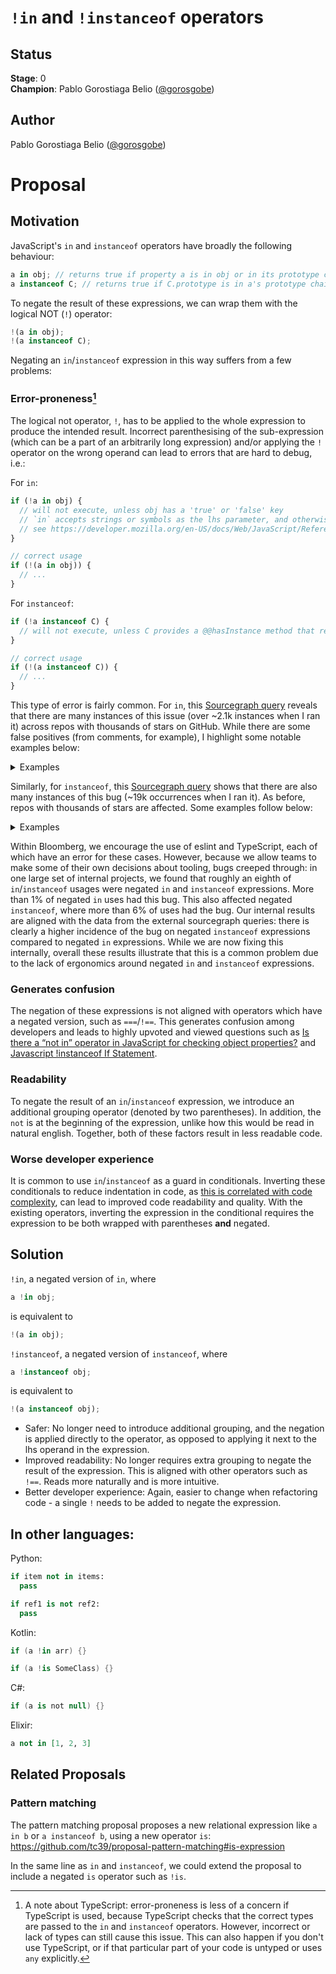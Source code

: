 # `!in` and `!instanceof` operators

## Status

**Stage**: 0  
**Champion**: Pablo Gorostiaga Belio ([@gorosgobe](https://github.com/gorosgobe))  

## Author
Pablo Gorostiaga Belio ([@gorosgobe](https://github.com/gorosgobe))

# Proposal

## Motivation

JavaScript's `in` and `instanceof` operators have broadly the following behaviour:

```js
a in obj; // returns true if property a is in obj or in its prototype chain, false otherwise
a instanceof C; // returns true if C.prototype is in a's prototype chain, false otherwise
```

To negate the result of these expressions, we can wrap them with the logical NOT (`!`) operator:

```js
!(a in obj);
!(a instanceof C);
```

Negating an `in`/`instanceof` expression in this way suffers from a few problems:

### Error-proneness[^1]

The logical not operator, `!`, has to be applied to the whole expression to produce the intended result. Incorrect parenthesising of the sub-expression (which can be a part of an arbitrarily long expression) and/or applying the `!` operator on the wrong operand can lead to errors that are hard to debug, i.e.:

[^1]: A note about TypeScript: error-proneness is less of a concern if TypeScript is used, because TypeScript checks that the correct types are passed to the `in` and `instanceof` operators. However, incorrect or lack of types can still cause this issue. This can also happen if you don't use TypeScript, or if that particular part of your code is untyped or uses `any` explicitly.

For `in`:
```js
if (!a in obj) { 
  // will not execute, unless obj has a 'true' or 'false' key
  // `in` accepts strings or symbols as the lhs parameter, and otherwise coerces all other values to a string
  // see https://developer.mozilla.org/en-US/docs/Web/JavaScript/Reference/Global_Objects/String#string_coercion
}

// correct usage
if (!(a in obj)) {
  // ...
}
```
For `instanceof`:
```js
if (!a instanceof C) { 
  // will not execute, unless C provides a @@hasInstance method that returns true for booleans
}

// correct usage
if (!(a instanceof C)) {
  // ...
}
```

This type of error is fairly common. For `in`, this [Sourcegraph query](https://sourcegraph.com/search?q=context:global+lang:javascript+/%5C%21%5B%5B:alnum:%5D%5C%27%5C%22%5D%2B+in+%5B%5B:alnum:%5D%5D%2B/+-file:%5C.min%5C.js%24+count:all&patternType=standard&sm=1&groupBy=repo) reveals that there are many instances of this issue (over ~2.1k instances when I ran it) across repos with thousands of stars on GitHub. While there are some false positives (from comments, for example), I highlight some notable examples below:
<details>
  <summary>Examples</summary>
  
|Repo                                              |Bugs                                                           |Stars |Link|
|--------------------------------------------------|---------------------------------------------------------------|------|----|
|[meteor/meteor](https://github.com/meteor/meteor)                  |`!key in validDevices`         |43.6k | [Link](https://github.com/meteor/meteor/blob/57759e09746046fb75cbd1479d72cda30bba081f/tools/cordova/builder.js#L803)|
|[oven-sh/bun](https://github.com/oven-sh/bun)                    |`!"TZ" in process.env`                                       |42.7k |[Link](https://github.com/oven-sh/bun/blob/6bfee02301a2e2a0b79339974af0445eb5a2688f/test/js/node/process/process.test.js#L106)|
|[SergioBenitez/Rocket](https://github.com/SergioBenitez/Rocket)           |`!"message" in msg \|\| !"room" in msg \|\| !"username" in MSG` |21.1k| [Link](https://github.com/SergioBenitez/Rocket/blob/c2936fcb1e4f8f4907889b54a9e4e741a565a7d7/examples/chat/static/script.js#L97)|
|[jeromeetienne/AR.js](https://github.com/jeromeetienne/AR.js)            |`!'VRFrameData' in window`                                        |15.7k |[Link](https://github.com/jeromeetienne/AR.js/blob/024318c67121bd57045186b83b42f10c6560a34a/three.js/examples/vendor/webvr-polyfill.js#L6245)|
|[duplicati/duplicati](https://github.com/duplicati/duplicati)            |`!'IsUnencryptedOrPassphraseStored' in this.Backup`               |9.1k  |[Link](https://github.com/duplicati/duplicati/blob/d0f1498bd41b151d8512fd2acb57739f6a05587f/Duplicati/Server/webroot/ngax/scripts/controllers/RestoreController.js#L456)|
|[WebKit/WebKit](https://github.com/WebKit/WebKit)                  |`!'openDatabase' in window`                                       |6.4k  |[Link](https://github.com/WebKit/WebKit/blob/21506dd04e3ba5815f62bfd714acd73ce48ca3ef/Tools/CSSTestSuiteHarness/harness/harness.js#L1477)|
|[buildbot/buildbot](https://github.com/buildbot/buildbot)              |`!option in options`                                              |5.1k  |[Link](https://github.com/buildbot/buildbot/blob/4cf871e7378e87a5e9b811e764874645e14b57ab/www/build_common/src/webpack.js#L21)|
|[cloudflare/workerd](https://github.com/cloudflare/workerd)             |`!type in this.#recipes`                                          |4.9k  |[Link](https://github.com/cloudflare/workerd/blob/30eb1e66be0aff8ce9c6f9ec76ac2548a2bf4247/samples/extensions/burrito-shop-impl.js#L19)|
|[muicss/mui](https://github.com/muicss/mui)                     |`!'rows' in rest`                                                   |4.5k  |[Link](https://github.com/muicss/mui/blob/d1774138e025f99c870f9dbb556163028cc2d475/src/react/textarea.jsx#L21)|
|[jlord/git-it-electron](https://github.com/jlord/git-it-electron)          |`!'previous' in curCommit`                                          |4.4k  |[Link](https://github.com/jlord/git-it-electron/blob/e7551c58366787dbc62ee7ef6079fc8cc6c7acb9/assets/PortableGit/mingw32/share/gitweb/static/gitweb.js#L1374)|
|[zlt2000/microservices-platform](https://github.com/zlt2000/microservices-platform) |`!'onhashchange' in W`                                            |4.2k  |[Link](https://github.com/zlt2000/microservices-platform/blob/da821d6b598fb82d901fc67861cf902b3e60389c/zlt-web/layui-web/src/main/resources/static/assets/libs/q.js#L38)|
|[thechangelog/changelog.com](https://github.com/thechangelog/changelog.com)     |`!"execCommand" in document`                                       |2.6k|  [Link](https://github.com/thechangelog/changelog.com/blob/271286cc8ae68298755bf08a68d1af02dd016603/assets/app/modules/onsitePlayer.js#L449)|
|[kiwibrowser/src](https://github.com/kiwibrowser/src)                |`!intervalName in this.intervals`                                   |2.3k|  [Link](https://github.com/kiwibrowser/src/blob/945c26be7a1e458cef098d8d782b5555611cc83b/components/chrome_apps/webstore_widget/app/main.js#L105)|
|[drawcall/Proton](https://github.com/drawcall/Proton)                |`!'defineProperty' in Object`                                       |2.3k|  [Link](https://github.com/drawcall/Proton/blob/83c3caa8203c4e60c7363fb3fffbfd69c9d7ba0e/example/game/crafty/js/crafty.js#L4306)|
|[montagejs/collections](https://github.com/montagejs/collections)          |`!index in this`                                                    |2.1k|  [Link](https://github.com/montagejs/collections/blob/4e19cc48904dbc6313dbe9199f347969843d2308/shim-array.js#L106)|

</details>

Similarly, for `instanceof`, this [Sourcegraph query](https://sourcegraph.com/search?q=context:global+lang:javascript+/%5C%21%5B%5B:alnum:%5D%5D%2B+instanceof+%5B%5B:alnum:%5D%5D%2B/+-file:%5C.min%5C.js%24+count:all&patternType=standard&sm=1&groupBy=repo) shows that there are also many instances of this bug (~19k occurrences when I ran it). As before, repos with thousands of stars are affected. Some examples follow below:

<details>
  <summary>Examples</summary>
  
|Repo                                              |Bugs                                                           |Stars |Link|
|--------------------------------------------------|---------------------------------------------------------------|------|----|
|[odoo/odoo](https://github.com/odoo/odoo)                   |`!e instanceof o`                        |30.1k |[Link](https://github.com/odoo/odoo/blob/a05ccee899c85c95bc82fb1a8e9c0dd4b3fd5a5c/addons/web/static/lib/ace/ace.odoo-custom.js#L3393)
|[facebook/flow](https://github.com/facebook/flow)               |`!flow instanceof RegExp`                   |22k   |[Link](https://github.com/facebook/flow/blob/469629e78c90ab2da056e632f02edf56a580cf86/packages/flow-parser/test/esprima_test_runner.js#L449)
|[v8/v8](https://github.com/v8/v8)                       |`!e instanceof RangeError`                  |21.5k |[Link](https://github.com/v8/v8/blob/29229448d9f57735d850bc49697a678c4e0a6925/test/js-perf-test/ExpressionDepth/run.js#L54)
|[linlinjava/litemall](https://github.com/linlinjava/litemall)         |`!re instanceof RegExp`                     |18.2k |[Link](https://github.com/linlinjava/litemall/blob/47ea5c7420f126081e7ef17a7182890def32457d/renard-wx/lib/wxParse/showdown.js#L2238)
|[iissnan/hexo-theme-next](https://github.com/iissnan/hexo-theme-next)     |`!elem instanceof Element`                  |15.8k |[Link](https://github.com/iissnan/hexo-theme-next/blob/9c8cea69bf0d4f91c07779d71b01814b27bbb6a1/source/lib/Han/dist/han.js#L2154)
|[chromium/chromium](https://github.com/chromium/chromium)           |`!this instanceof Test`                     |15.3k |[Link](https://github.com/chromium/chromium/blob/ec7efe1a70a533678591c239f61fba591db9bee5/third_party/qunit/src/qunit.js#L1070)
|[arangodb/arangodb](https://github.com/arangodb/arangodb)           |`!context instanceof WebGLRenderingContext` |13.1k |[Link](https://github.com/arangodb/arangodb/blob/1e050ea77f258045aa0bb4b1c3b1ebc60709d29d/js/apps/system/_admin/aardvark/APP/frontend/js/lib/sigma.exporters.image.js#L295)
|[ptmt/react-native-macos](https://github.com/ptmt/react-native-macos)     |`!response instanceof Map`                  |11.3k |[Link](https://github.com/ptmt/react-native-macos/blob/0f09ff48a8c1e2310ec9eef2529d64e321c0b599/local-cli/server/util/jsPackagerClient.js#L99)
|[chakra-core/ChakraCore](https://github.com/chakra-core/ChakraCore)      |`!e instanceof TypeError`                   |8.9k  |[Link](https://github.com/chakra-core/ChakraCore/blob/c3ead3f8a6e0bb8e32e043adc091c68cba5935e9/test/Array/array_splice.js#L124)
|[icindy/wxParse](https://github.com/icindy/wxParse)              |`!ext.regex instanceof RegExp`              |7.7k  |[Link](https://github.com/icindy/wxParse/blob/9d5df482294b7d39f8802d413f25d28d0d6c349e/wxParse/showdown.js#L397)
|[WebKit/WebKit](https://github.com/WebKit/WebKit)               |`!e instanceof Error`                       |6.4k  |[Link](https://github.com/WebKit/WebKit/blob/ea191c94955ddd2f015f7a677b138109987620b2/JSTests/stress/spread-calling.js#L78)
|[golden-layout/golden-layout](https://github.com/golden-layout/golden-layout) |`!column instanceof lm.items.RowOrColumn`   |6k    |[Link](https://github.com/golden-layout/golden-layout/blob/95af36d1e4c596696483c5353d32ae71886b999c/website/assets/js/goldenlayout.js#L3729)
|[janhuenermann/neurojs](https://github.com/janhuenermann/neurojs)       |`!config instanceof network.Configuration`  |4.4k  |[Link](https://github.com/janhuenermann/neurojs/blob/9a19adc2c3d56a4276affa06fb61524dca5bbbd9/src/storage.js#L36)
|[gkz/LiveScript](https://github.com/gkz/LiveScript)              |`!last instanceof While`                    |2.3k  |[Link](https://github.com/gkz/LiveScript/blob/6f754f9c51d133efa8a33504157db4c059ea23c1/lib/ast.js#L3953)
|[CloudBoost/cloudboost](https://github.com/CloudBoost/cloudboost)       |`!obj instanceof CB.CloudObject \|\| !obj instanceof CB.CloudFile \|\| !obj instanceof CB.CloudGeoPoint \|\| !obj instanceof CB.CloudTable \|\| !obj instanceof CB.Column`                                           |1.4k  |[Link](https://github.com/CloudBoost/cloudboost/blob/aa4564056047fb6ec804590f323b7f0a2a010e3b/data-service/sdk/src/PrivateMethods.js#L66)


</details>  

Within Bloomberg, we encourage the use of eslint and TypeScript, each of which have an error for these cases. However, because we allow teams to make some of their own decisions about tooling, bugs creeped through: in one large set of internal projects, we found that roughly an eighth of `in`/`instanceof` usages were negated `in` and `instanceof` expressions. More than 1% of negated `in` uses had this bug. This also affected negated `instanceof`, where more than 6% of uses had the bug. Our internal results are aligned with the data from the external sourcegraph queries: there is clearly a higher incidence of the bug on negated `instanceof` expressions compared to negated `in` expressions. While we are now fixing this internally, overall these results illustrate that this is a common problem due to the lack of ergonomics around negated `in` and `instanceof` expressions.

### Generates confusion

The negation of these expressions is not aligned with operators which have a negated version, such as `===`/`!==`. This generates confusion among developers and leads to highly upvoted and viewed questions such as [Is there a “not in” operator in JavaScript for checking object properties?](https://stackoverflow.com/questions/7972446/is-there-a-not-in-operator-in-javascript-for-checking-object-properties) and [Javascript !instanceof If Statement](https://stackoverflow.com/questions/8875878/javascript-instanceof-if-statement).

### Readability

To negate the result of an `in`/`instanceof` expression, we introduce an additional grouping operator (denoted by two parentheses). In addition, the `not` is at the beginning of the expression, unlike how this would be read in natural english. Together, both of these factors result in less readable code.

### Worse developer experience

It is common to use `in`/`instanceof` as a guard in conditionals. Inverting these conditionals to reduce indentation in code, as [this is correlated with code complexity](https://www.sciencedirect.com/science/article/pii/S0167642309000379), can lead to improved code readability and quality. With the existing operators, inverting the expression in the conditional requires the expression to be both wrapped with parentheses **and** negated.

## Solution

`!in`, a negated version of `in`, where

```js
a !in obj;
```

is equivalent to
```js
!(a in obj);
```

`!instanceof`, a negated version of `instanceof`, where

```js
a !instanceof obj;
```

is equivalent to
```js
!(a instanceof obj);
```

- Safer: No longer need to introduce additional grouping, and the negation is applied directly to the operator, as opposed to applying it next to the lhs operand in the expression.
- Improved readability: No longer requires extra grouping to negate the result of the expression. This is aligned with other operators such as `!==`. Reads more naturally and is more intuitive.
- Better developer experience: Again, easier to change when refactoring code - a single `!` needs to be added to negate the expression.

## In other languages:

Python:
```python
if item not in items:
  pass

if ref1 is not ref2:
  pass
```

Kotlin:
```kotlin
if (a !in arr) {}

if (a !is SomeClass) {}
```

C#:
```csharp
if (a is not null) {}
```

Elixir:
```elixir
a not in [1, 2, 3]
```

## Related Proposals

### Pattern matching
The pattern matching proposal proposes a new relational expression like `a in b` or `a instanceof b`, using a new operator `is`: https://github.com/tc39/proposal-pattern-matching#is-expression

In the same line as `in` and `instanceof`, we could extend the proposal to include a negated `is` operator such as `!is`. 
